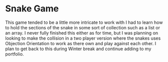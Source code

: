 # Snake Game
This game tended to be a little more intricate to work with I had to learn how to hold the sections of the snake in some sort of collection such as a list or an array. I never fully finished this either as for time, but I was planning on looking to make the collision in a two player version where the snakes uses Objection Orientation to work as there own and play against each other. I plan to get back to this during Winter break and continue adding to my portfolio.
